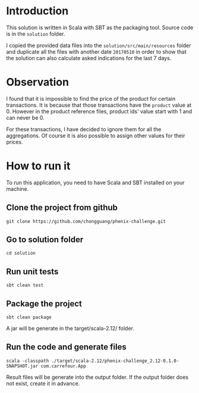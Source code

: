 # Introduction
This solution is written in Scala with SBT as the packaging tool. Source code is in the `solution` folder.

I copied the provided data files into the `solution/src/main/resources` folder and duplicate all the files with another date `20170510` in order to show that the solution can also calculate asked indications for the last 7 days.

# Observation
I found that it is impossible to find the price of the product for certain transactions. It is because that those transactions have the `product` value at 0. However in the product reference files, product ids' value start with 1 and can never be 0.

For these transactions, I have decided to ignore them for all the aggregations. Of course it is also possible to assign other values for their prices.

# How to run it
To run this application, you need to have Scala and SBT installed on your machine.

## Clone the project from github
```
git clone https://github.com/chongguang/phenix-challenge.git
```

## Go to solution folder
```
cd solution
```

## Run unit tests
```
sbt clean test
```

## Package the project
```
sbt clean package
```
A jar will be generate in the target/scala-2.12/ folder.

## Run the code and generate files
```
scala -classpath ./target/scala-2.12/phenix-challenge_2.12-0.1.0-SNAPSHOT.jar com.carrefour.App
```
Result files will be generate into the output folder. If the output folder does not exist, create it in advance.


